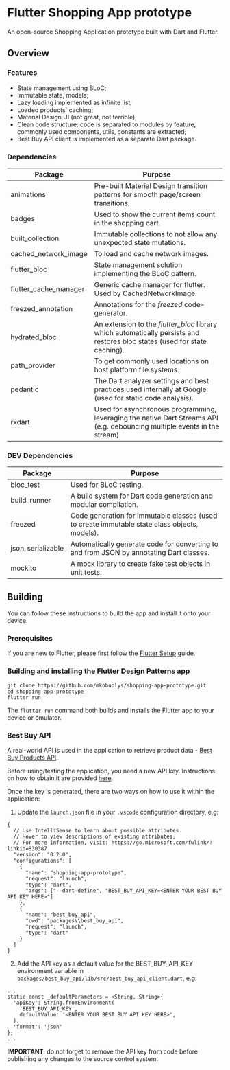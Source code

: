 # Flutter Shopping App prototype

An open-source Shopping Application prototype built with Dart and Flutter.

## Overview

### Features

- State management using BLoC;
- Immutable state, models;
- Lazy loading implemented as infinite list;
- Loaded products' caching;
- Material Design UI (not great, not terrible);
- Clean code structure: code is separated to modules by feature, commonly used components, utils, constants are extracted;
- Best Buy API client is implemented as a separate Dart package.

### Dependencies

| Package               | Purpose                                                                                                                    |
| --------------------- | -------------------------------------------------------------------------------------------------------------------------- |
| animations            | Pre-built Material Design transition patterns for smooth page/screen transitions.                                          |
| badges                | Used to show the current items count in the shopping cart.                                                                 |
| built_collection      | Immutable collections to not allow any unexpected state mutations.                                                         |
| cached_network_image  | To load and cache network images.                                                                                          |
| flutter_bloc          | State management solution implementing the BLoC pattern.                                                                   |
| flutter_cache_manager | Generic cache manager for flutter. Used by CachedNetworkImage.                                                             |
| freezed_annotation    | Annotations for the _freezed_ code-generator.                                                                              |
| hydrated_bloc         | An extension to the _flutter_bloc_ library which automatically persists and restores bloc states (used for state caching). |
| path_provider         | To get commonly used locations on host platform file systems.                                                              |
| pedantic              | The Dart analyzer settings and best practices used internally at Google (used for static code analysis).                   |
| rxdart                | Used for asynchronous programming, leveraging the native Dart Streams API (e.g. debouncing multiple events in the stream). |

### DEV Dependencies

| Package           | Purpose                                                                                       |
| ----------------- | --------------------------------------------------------------------------------------------- |
| bloc_test         | Used for BLoC testing.                                                                        |
| build_runner      | A build system for Dart code generation and modular compilation.                              |
| freezed           | Code generation for immutable classes (used to create immutable state class objects, models). |
| json_serializable | Automatically generate code for converting to and from JSON by annotating Dart classes.       |
| mockito           | A mock library to create fake test objects in unit tests.                                     |

## Building

You can follow these instructions to build the app and install it onto your device.

### Prerequisites

If you are new to Flutter, please first follow the [Flutter Setup](https://flutter.dev/setup/) guide.

### Building and installing the Flutter Design Patterns app

```
git clone https://github.com/mkobuolys/shopping-app-prototype.git
cd shopping-app-prototype
flutter run
```

The `flutter run` command both builds and installs the Flutter app to your device or emulator.

### Best Buy API

A real-world API is used in the application to retrieve product data - [Best Buy Products API](https://bestbuyapis.github.io/api-documentation/#products-api).

Before using/testing the application, you need a new API key. Instructions on how to obtain it are provided [here](https://bestbuyapis.github.io/api-documentation/#get-a-key).

Once the key is generated, there are two ways on how to use it within the application:

1. Update the `launch.json` file in your `.vscode` configuration directory, e.g:

```
{
  // Use IntelliSense to learn about possible attributes.
  // Hover to view descriptions of existing attributes.
  // For more information, visit: https://go.microsoft.com/fwlink/?linkid=830387
  "version": "0.2.0",
  "configurations": [
    {
      "name": "shopping-app-prototype",
      "request": "launch",
      "type": "dart",
      "args": ["--dart-define", "BEST_BUY_API_KEY=<ENTER YOUR BEST BUY API KEY HERE>"]
    },
    {
      "name": "best_buy_api",
      "cwd": "packages\\best_buy_api",
      "request": "launch",
      "type": "dart"
    }
  ]
}
```

2. Add the API key as a default value for the BEST_BUY_API_KEY environment variable in `packages/best_buy_api/lib/src/best_buy_api_client.dart`, e.g:

```
...
static const _defaultParameters = <String, String>{
  'apiKey': String.fromEnvironment(
    'BEST_BUY_API_KEY',
    defaultValue: '<ENTER YOUR BEST BUY API KEY HERE>',
  ),
  'format': 'json'
};
...
```

**IMPORTANT**: do not forget to remove the API key from code before publishing any changes to the source control system.
